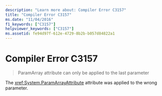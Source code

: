 ```yaml
---
description: "Learn more about: Compiler Error C3157"
title: "Compiler Error C3157"
ms.date: "11/04/2016"
f1_keywords: ["C3157"]
helpviewer_keywords: ["C3157"]
ms.assetid: fe94d97f-612e-4729-8b2b-b057d84822a1
---
```

# Compiler Error C3157

> ParamArray attribute can only be applied to the last parameter

The <xref:System.ParamArrayAttribute> attribute was applied to the wrong parameter.

